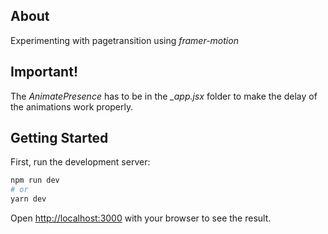 ## About
Experimenting with pagetransition using *framer-motion*

## Important!
The *AnimatePresence* has to be in the *_app.jsx* folder to make the delay of the animations work properly.

## Getting Started

First, run the development server:

```bash
npm run dev
# or
yarn dev
```

Open [http://localhost:3000](http://localhost:3000) with your browser to see the result.
